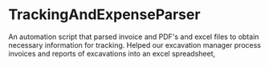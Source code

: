 # TrackingAndExpenseParser
An automation script that parsed invoice and PDF's and excel files to obtain necessary information for tracking. Helped our excavation manager process invoices and reports of excavations into an excel spreadsheet, 
